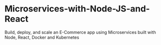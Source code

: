 # Microservices-with-Node-JS-and-React
Build, deploy, and scale an E-Commerce app using Microservices built with Node, React, Docker and Kubernetes
